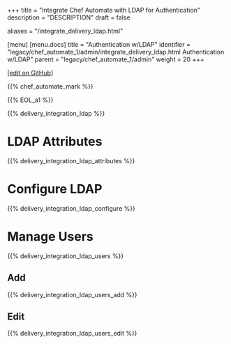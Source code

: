 +++
title = "Integrate Chef Automate with LDAP for Authentication"
description = "DESCRIPTION"
draft = false

aliases = "/integrate_delivery_ldap.html"

[menu]
  [menu.docs]
    title = "Authentication w/LDAP"
    identifier = "legacy/chef_automate_1/admin/integrate_delivery_ldap.html Authentication w/LDAP"
    parent = "legacy/chef_automate_1/admin"
    weight = 20
+++    

[\[edit on
GitHub\]](https://github.com/chef/chef-web-docs/blob/master/chef_master/source/integrate_delivery_ldap.rst)

<meta name="robots" content="noindex">

{{% chef_automate_mark %}}

{{% EOL_a1 %}}

{{% delivery_integration_ldap %}}

LDAP Attributes
===============

{{% delivery_integration_ldap_attributes %}}

Configure LDAP
==============

{{% delivery_integration_ldap_configure %}}

Manage Users
============

{{% delivery_integration_ldap_users %}}

Add
---

{{% delivery_integration_ldap_users_add %}}

Edit
----

{{% delivery_integration_ldap_users_edit %}}
